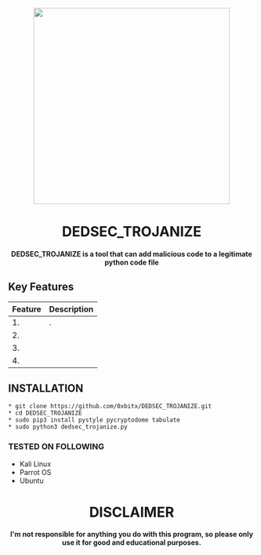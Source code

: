 
<p align="center">
<img src="https://media3.giphy.com/media/2kXM55r2Ki78LsavEQ/giphy.gif?cid=ecf05e47sa6taafie5ln5fpq9upbt26tjiikgtr6inq0us36&ep=v1_gifs_related&rid=giphy.gif&ct=s", width="400", height="400">
</p>
<h1 align="center"> DEDSEC_TROJANIZE</h1>
<h4 align="center">DEDSEC_TROJANIZE is a tool that can add malicious code to a legitimate python code file </h4>

## Key Features

| Feature | Description                |
| :-------- | ------------------------- |
| 1. |  .|
| 2.  | |
| 3. |  |
| 4.  | |


## INSTALLATION 
    * git clone https://github.com/0xbitx/DEDSEC_TROJANIZE.git
    * cd DEDSEC_TROJANIZE
    * sudo pip3 install pystyle pycryptodome tabulate
    * sudo python3 dedsec_trojanize.py

### TESTED ON FOLLOWING
* Kali Linux 
* Parrot OS 
* Ubuntu

<h1 align="center"> DISCLAIMER </h1>

<h4 align="center">I'm not responsible for anything you do with this program, so please only use it for good and educational purposes. </h4>
